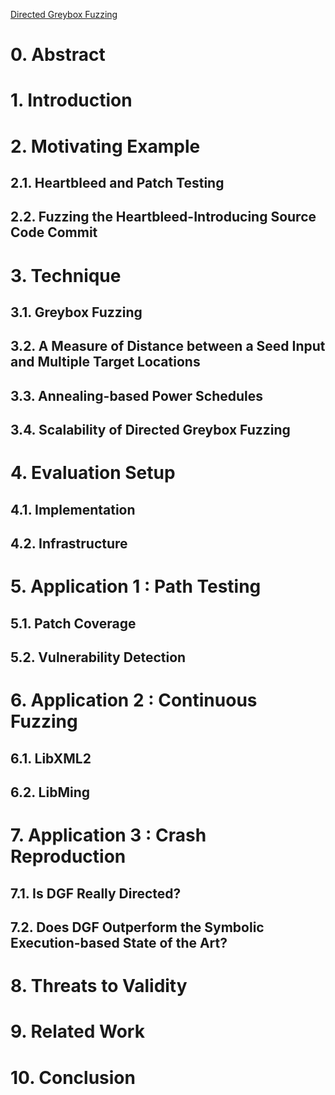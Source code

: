 [Directed Greybox Fuzzing](https://acmccs.github.io/papers/p2329-bohmeAemb.pdf)

# 0. Abstract

# 1. Introduction

# 2. Motivating Example

## 2.1. Heartbleed and Patch Testing

## 2.2.  Fuzzing the Heartbleed-Introducing Source Code Commit

# 3. Technique

## 3.1. Greybox Fuzzing

## 3.2. A Measure of Distance between a Seed Input and Multiple Target Locations

## 3.3. Annealing-based Power Schedules

## 3.4. Scalability of Directed Greybox Fuzzing

# 4. Evaluation Setup

## 4.1. Implementation

## 4.2. Infrastructure

# 5. Application 1 : Path Testing

## 5.1. Patch Coverage

## 5.2. Vulnerability Detection

# 6. Application 2 : Continuous Fuzzing

## 6.1. LibXML2

## 6.2. LibMing

# 7. Application 3 : Crash Reproduction

## 7.1. Is DGF Really Directed?

## 7.2. Does DGF Outperform the Symbolic Execution-based State of the Art?

# 8. Threats to Validity

# 9. Related Work

# 10. Conclusion
